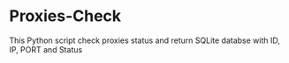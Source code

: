 # Proxies-Check
This Python script check proxies status and return SQLite databse with ID, IP, PORT and Status
